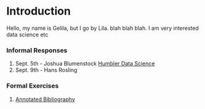 # Introduction

Hello, my name is Gelila, but I go by Lila. blah blah blah. I am very interested data science etc

### Informal Responses

1. Sept. 5th - Joshua Blumenstock [Humbler Data Science](blumenstock.html)
2. Sept. 9th - Hans Rosling

### Formal Exercises

1. [Annotated Bibliography](...)
